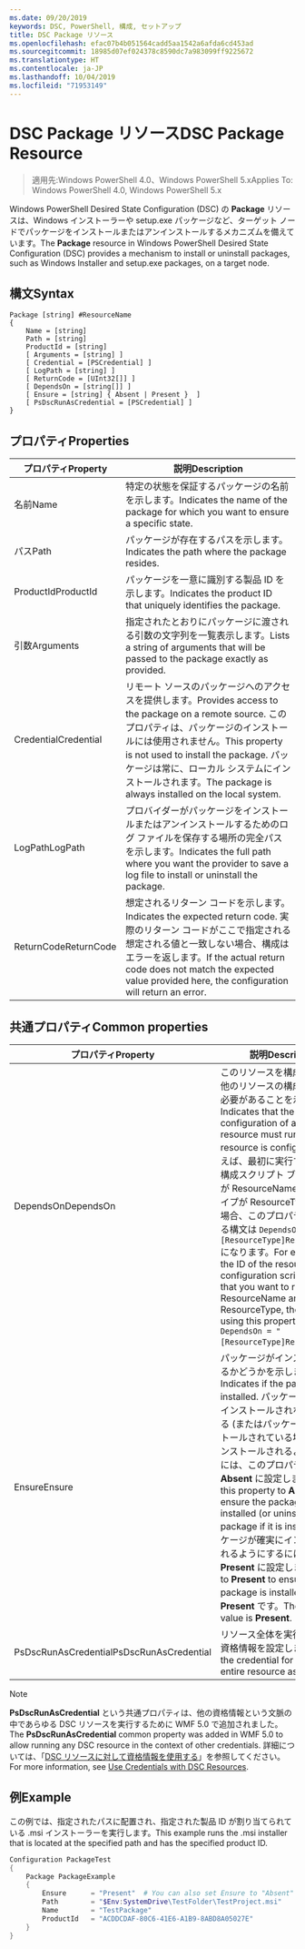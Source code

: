 ```yaml
---
ms.date: 09/20/2019
keywords: DSC, PowerShell, 構成, セットアップ
title: DSC Package リソース
ms.openlocfilehash: efac07b4b051564cadd5aa1542a6afda6cd453ad
ms.sourcegitcommit: 18985d07ef024378c8590dc7a983099ff9225672
ms.translationtype: HT
ms.contentlocale: ja-JP
ms.lasthandoff: 10/04/2019
ms.locfileid: "71953149"
---
```

# <a name="dsc-package-resource"></a><span data-ttu-id="7af8b-103">DSC Package リソース</span><span class="sxs-lookup"><span data-stu-id="7af8b-103">DSC Package Resource</span></span>

> <span data-ttu-id="7af8b-104">適用先:Windows PowerShell 4.0、Windows PowerShell 5.x</span><span class="sxs-lookup"><span data-stu-id="7af8b-104">Applies To: Windows PowerShell 4.0, Windows PowerShell 5.x</span></span>

<span data-ttu-id="7af8b-105">Windows PowerShell Desired State Configuration (DSC) の **Package** リソースは、Windows インストーラーや setup.exe パッケージなど、ターゲット ノードでパッケージをインストールまたはアンインストールするメカニズムを備えています。</span><span class="sxs-lookup"><span data-stu-id="7af8b-105">The **Package** resource in Windows PowerShell Desired State Configuration (DSC) provides a mechanism to install or uninstall packages, such as Windows Installer and setup.exe packages, on a target node.</span></span>

## <a name="syntax"></a><span data-ttu-id="7af8b-106">構文</span><span class="sxs-lookup"><span data-stu-id="7af8b-106">Syntax</span></span>

```Syntax
Package [string] #ResourceName
{
    Name = [string]
    Path = [string]
    ProductId = [string]
    [ Arguments = [string] ]
    [ Credential = [PSCredential] ]
    [ LogPath = [string] ]
    [ ReturnCode = [UInt32[]] ]
    [ DependsOn = [string[]] ]
    [ Ensure = [string] { Absent | Present }  ]
    [ PsDscRunAsCredential = [PSCredential] ]
}
```

## <a name="properties"></a><span data-ttu-id="7af8b-107">プロパティ</span><span class="sxs-lookup"><span data-stu-id="7af8b-107">Properties</span></span>

|<span data-ttu-id="7af8b-108">プロパティ</span><span class="sxs-lookup"><span data-stu-id="7af8b-108">Property</span></span> |<span data-ttu-id="7af8b-109">説明</span><span class="sxs-lookup"><span data-stu-id="7af8b-109">Description</span></span> |
|---|---|
|<span data-ttu-id="7af8b-110">名前</span><span class="sxs-lookup"><span data-stu-id="7af8b-110">Name</span></span> |<span data-ttu-id="7af8b-111">特定の状態を保証するパッケージの名前を示します。</span><span class="sxs-lookup"><span data-stu-id="7af8b-111">Indicates the name of the package for which you want to ensure a specific state.</span></span> |
|<span data-ttu-id="7af8b-112">パス</span><span class="sxs-lookup"><span data-stu-id="7af8b-112">Path</span></span> |<span data-ttu-id="7af8b-113">パッケージが存在するパスを示します。</span><span class="sxs-lookup"><span data-stu-id="7af8b-113">Indicates the path where the package resides.</span></span> |
|<span data-ttu-id="7af8b-114">ProductId</span><span class="sxs-lookup"><span data-stu-id="7af8b-114">ProductId</span></span> |<span data-ttu-id="7af8b-115">パッケージを一意に識別する製品 ID を示します。</span><span class="sxs-lookup"><span data-stu-id="7af8b-115">Indicates the product ID that uniquely identifies the package.</span></span> |
|<span data-ttu-id="7af8b-116">引数</span><span class="sxs-lookup"><span data-stu-id="7af8b-116">Arguments</span></span> |<span data-ttu-id="7af8b-117">指定されたとおりにパッケージに渡される引数の文字列を一覧表示します。</span><span class="sxs-lookup"><span data-stu-id="7af8b-117">Lists a string of arguments that will be passed to the package exactly as provided.</span></span> |
|<span data-ttu-id="7af8b-118">Credential</span><span class="sxs-lookup"><span data-stu-id="7af8b-118">Credential</span></span> |<span data-ttu-id="7af8b-119">リモート ソースのパッケージへのアクセスを提供します。</span><span class="sxs-lookup"><span data-stu-id="7af8b-119">Provides access to the package on a remote source.</span></span> <span data-ttu-id="7af8b-120">このプロパティは、パッケージのインストールには使用されません。</span><span class="sxs-lookup"><span data-stu-id="7af8b-120">This property is not used to install the package.</span></span> <span data-ttu-id="7af8b-121">パッケージは常に、ローカル システムにインストールされます。</span><span class="sxs-lookup"><span data-stu-id="7af8b-121">The package is always installed on the local system.</span></span> |
|<span data-ttu-id="7af8b-122">LogPath</span><span class="sxs-lookup"><span data-stu-id="7af8b-122">LogPath</span></span> |<span data-ttu-id="7af8b-123">プロバイダーがパッケージをインストールまたはアンインストールするためのログ ファイルを保存する場所の完全パスを示します。</span><span class="sxs-lookup"><span data-stu-id="7af8b-123">Indicates the full path where you want the provider to save a log file to install or uninstall the package.</span></span> |
|<span data-ttu-id="7af8b-124">ReturnCode</span><span class="sxs-lookup"><span data-stu-id="7af8b-124">ReturnCode</span></span> |<span data-ttu-id="7af8b-125">想定されるリターン コードを示します。</span><span class="sxs-lookup"><span data-stu-id="7af8b-125">Indicates the expected return code.</span></span> <span data-ttu-id="7af8b-126">実際のリターン コードがここで指定される想定される値と一致しない場合、構成はエラーを返します。</span><span class="sxs-lookup"><span data-stu-id="7af8b-126">If the actual return code does not match the expected value provided here, the configuration will return an error.</span></span> |

## <a name="common-properties"></a><span data-ttu-id="7af8b-127">共通プロパティ</span><span class="sxs-lookup"><span data-stu-id="7af8b-127">Common properties</span></span>

|<span data-ttu-id="7af8b-128">プロパティ</span><span class="sxs-lookup"><span data-stu-id="7af8b-128">Property</span></span> |<span data-ttu-id="7af8b-129">説明</span><span class="sxs-lookup"><span data-stu-id="7af8b-129">Description</span></span> |
|---|---|
|<span data-ttu-id="7af8b-130">DependsOn</span><span class="sxs-lookup"><span data-stu-id="7af8b-130">DependsOn</span></span> |<span data-ttu-id="7af8b-131">このリソースを構成する前に、他のリソースの構成を実行する必要があることを示します。</span><span class="sxs-lookup"><span data-stu-id="7af8b-131">Indicates that the configuration of another resource must run before this resource is configured.</span></span> <span data-ttu-id="7af8b-132">たとえば、最初に実行するリソース構成スクリプト ブロックの ID が ResourceName で、そのタイプが ResourceType である場合、このプロパティを使用する構文は `DependsOn = "[ResourceType]ResourceName"` になります。</span><span class="sxs-lookup"><span data-stu-id="7af8b-132">For example, if the ID of the resource configuration script block that you want to run first is ResourceName and its type is ResourceType, the syntax for using this property is `DependsOn = "[ResourceType]ResourceName"`.</span></span> |
|<span data-ttu-id="7af8b-133">Ensure</span><span class="sxs-lookup"><span data-stu-id="7af8b-133">Ensure</span></span> |<span data-ttu-id="7af8b-134">パッケージがインストールされるかどうかを示します。</span><span class="sxs-lookup"><span data-stu-id="7af8b-134">Indicates if the package is installed.</span></span> <span data-ttu-id="7af8b-135">パッケージが確実にインストールされないようにする (またはパッケージがインストールされている場合はアンインストールされるようにする) には、このプロパティを **Absent** に設定します。</span><span class="sxs-lookup"><span data-stu-id="7af8b-135">Set this property to **Absent** to ensure the package is not installed (or uninstall the package if it is installed).</span></span> <span data-ttu-id="7af8b-136">パッケージが確実にインストールされるようにするには、これを **Present** に設定します。</span><span class="sxs-lookup"><span data-stu-id="7af8b-136">Set it to **Present** to ensure the package is installed.</span></span> <span data-ttu-id="7af8b-137">既定値は **Present** です。</span><span class="sxs-lookup"><span data-stu-id="7af8b-137">The default value is **Present**.</span></span> |
|<span data-ttu-id="7af8b-138">PsDscRunAsCredential</span><span class="sxs-lookup"><span data-stu-id="7af8b-138">PsDscRunAsCredential</span></span> |<span data-ttu-id="7af8b-139">リソース全体を実行するための資格情報を設定します。</span><span class="sxs-lookup"><span data-stu-id="7af8b-139">Sets the credential for running the entire resource as.</span></span> |

> [!NOTE]
> <span data-ttu-id="7af8b-140">**PsDscRunAsCredential** という共通プロパティは、他の資格情報という文脈の中であらゆる DSC リソースを実行するために WMF 5.0 で追加されました。</span><span class="sxs-lookup"><span data-stu-id="7af8b-140">The **PsDscRunAsCredential** common property was added in WMF 5.0 to allow running any DSC resource in the context of other credentials.</span></span> <span data-ttu-id="7af8b-141">詳細については、「[DSC リソースに対して資格情報を使用する](../../../configurations/runasuser.md)」を参照してください。</span><span class="sxs-lookup"><span data-stu-id="7af8b-141">For more information, see [Use Credentials with DSC Resources](../../../configurations/runasuser.md).</span></span>

## <a name="example"></a><span data-ttu-id="7af8b-142">例</span><span class="sxs-lookup"><span data-stu-id="7af8b-142">Example</span></span>

<span data-ttu-id="7af8b-143">この例では、指定されたパスに配置され、指定された製品 ID が割り当てられている .msi インストーラーを実行します。</span><span class="sxs-lookup"><span data-stu-id="7af8b-143">This example runs the .msi installer that is located at the specified path and has the specified product ID.</span></span>

```powershell
Configuration PackageTest
{
    Package PackageExample
    {
        Ensure      = "Present"  # You can also set Ensure to "Absent"
        Path        = "$Env:SystemDrive\TestFolder\TestProject.msi"
        Name        = "TestPackage"
        ProductId   = "ACDDCDAF-80C6-41E6-A1B9-8ABD8A05027E"
    }
}
```